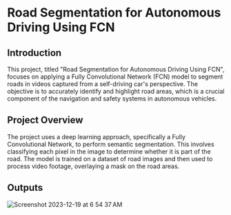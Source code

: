 # Road Segmentation for Autonomous Driving Using FCN

## Introduction

This project, titled "Road Segmentation for Autonomous Driving Using FCN", focuses on applying a Fully Convolutional Network (FCN) model to segment roads in videos captured from a self-driving car's perspective. The objective is to accurately identify and highlight road areas, which is a crucial component of the navigation and safety systems in autonomous vehicles.

## Project Overview

The project uses a deep learning approach, specifically a Fully Convolutional Network, to perform semantic segmentation. This involves classifying each pixel in the image to determine whether it is part of the road. The model is trained on a dataset of road images and then used to process video footage, overlaying a mask on the road areas.

## Outputs

![Screenshot 2023-12-19 at 6 54 37 AM](https://github.com/AryanKumarNadipally/Road-Segmentation-for-Autonomous-Driving-Using-FCN-/assets/143588978/a7cd1ad0-6591-4de3-ad44-f1ce430a35ba)




